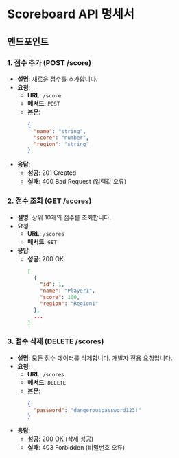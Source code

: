 # Scoreboard API 명세서

## 엔드포인트

### 1. 점수 추가 (POST /score)
- **설명**: 새로운 점수를 추가합니다.
- **요청**:
  - **URL**: `/score`
  - **메서드**: `POST`
  - **본문**:
    ```json
    {
      "name": "string",
      "score": "number",
      "region": "string"
    }
    ```
- **응답**:
  - **성공**: 201 Created
  - **실패**: 400 Bad Request (입력값 오류)

### 2. 점수 조회 (GET /scores)
- **설명**: 상위 10개의 점수를 조회합니다.
- **요청**:
  - **URL**: `/scores`
  - **메서드**: `GET`
- **응답**:
  - **성공**: 200 OK
    ```json
    [
      {
        "id": 1,
        "name": "Player1",
        "score": 100,
        "region": "Region1"
      },
      ...
    ]
    ```

### 3. 점수 삭제 (DELETE /scores)
- **설명**: 모든 점수 데이터를 삭제합니다. 개발자 전용 요청입니다.
- **요청**:
  - **URL**: `/scores`
  - **메서드**: `DELETE`
  - **본문**:
    ```json
    {
      "password": "dangerouspassword123!"
    }
    ```
- **응답**:
  - **성공**: 200 OK (삭제 성공)
  - **실패**: 403 Forbidden (비밀번호 오류)
